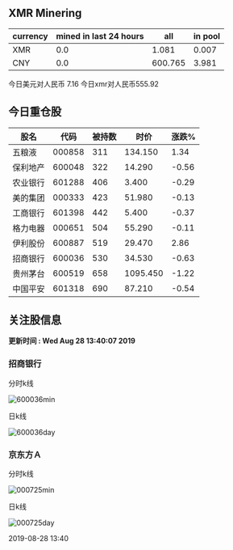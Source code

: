## XMR Minering

|currency|mined in last 24 hours|all|in pool|
|---|---|---|---|
|XMR|0.0|1.081|0.007|
|CNY|0.0|600.765|3.981|

今日美元对人民币 7.16	今日xmr对人民币555.92


## 今日重仓股 

|股名|代码|被持数|时价|涨跌%|
|---|---|---|---|---|
|五粮液|000858|311|134.150|1.34|
|保利地产|600048|322|14.290|-0.56|
|农业银行|601288|406|3.400|-0.29|
|美的集团|000333|423|51.980|-0.13|
|工商银行|601398|442|5.400|-0.37|
|格力电器|000651|504|55.290|-0.11|
|伊利股份|600887|519|29.470|2.86|
|招商银行|600036|530|34.530|-0.63|
|贵州茅台|600519|658|1095.450|-1.22|
|中国平安|601318|690|87.210|-0.54|

## 关注股信息
**更新时间 : Wed Aug 28 13:40:07 2019**
### 招商银行 
分时k线

![600036min](http://image.sinajs.cn/newchart/min/n/sh600036.gif)

日k线

![600036day](http://image.sinajs.cn/newchart/daily/n/sh600036.gif)

### 京东方Ａ 
分时k线

![000725min](http://image.sinajs.cn/newchart/min/n/sz000725.gif)

日k线

![000725day](http://image.sinajs.cn/newchart/daily/n/sz000725.gif)

2019-08-28 13:40